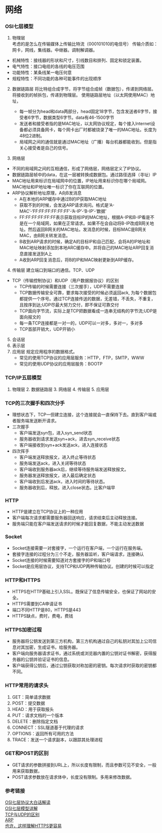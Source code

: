 # 网络

### OSI七层模型
1. 物理层    
    考虑的是怎么在传输媒体上传输比特流（000101010的电信号）  传输介质如：网卡，网线，集线器。中继器。调制解调器。 
- 机械特性：接线器的形状和尺寸，引线数目和排列、固定和锁定装置。
- 电气特性：接口电缆的各线的电压范围 
- 功能特性：某条线某一电压何意
- 规程特性：不同功能的各种可能事件的出现顺序

2. 数据链路层
    将比特组合成字节，将字节组合成帧（数据包），传递到网络层。将接收到的帧拆包，传递到物理层。
    使用链路层地址（以太网使用MAC）地址，
    - 每一帧分为head和data两部分，head固定18字节，包含发送者6字节，接受者6字节，数据类型6字节。data有46-1500字节
    - 发送者和接受者指的是MAC地址，以太网协议规定，每个接入Internet设备都必须具备网卡，每个网卡出厂时都被烧录了唯一的MAC地址。长度为48位2进制。
    - 局域网之间的通信就是通过MAC地址（广播）每台机器都能收到。但是指关心接受者是自己的信号。
    
3. 网络层
- 不同的局域网之间的互相通信，形成了网络层，网络层定义了IP协议。
- 数据链路层帧中的data，在这一层被转换成数据包。通过路径选择（寻址）IP
- MAC地址用来标识在局域网中的位置，IP地址用来标识你在哪个局域网。MAC地址和IP地址唯一标识了你在互联网的位置。
- ARP协议解析地址原理，A向B发消息
    - A在本地的ARP缓存中通过B的IP获取MAC地址
    - 获取不到的时候，会发送ARP请求询问。格式是‘A-MAC’-‘FF:FF:FF:FF:FF:FF’-‘A-IP’-‘B-IP’-‘数据’
    - FF:FF:FF:FF:FF:FF表示获取目标IP的MAC地址，根据A-IP和B-IP看是不是在一个局域网，如果在正常请求。如果不在会自动将B-IP改成B网关地址。然后返回B网关的MAC地址。发消息的时候，目标MAC是B网关MAC，由B网关转发消息。
    - B收到ARP请求的时候，确定A的目标IP和自己匹配，会将A的IP地址和MAC地址映射添加到本地ARC缓存中。并将自己的MAC地址ARP回复消息直接发送到A上
    - A收到ARP回复消息后，将B的IP和MAC映射更新到ARP缓存。
4. 传输层
    建立端口到端口的通信。TCP、UDP
- TCP（传输控制协议）和UDP（用户数据报协议）的区别
    - TCP传输的时候需要连接（三次握手），UDP不需要连接
    - TCP数据传输安全可靠，要求每次接受的时候必须返回ack, 为每个数据包都提供一个序号。通过TCP连接传送的数据，无差错，不丢失，不重复，且按序到达;UDP尽最大努力交付，即不保证可靠交付
    - TCP面向字节流，实际上是TCP把数据看成一连串无结构的字节流;UDP是面向报文的
    - 每一条TCP连接都是一对一的，UDP可以一对多，多对一，多对多
    - TCP首部开销大，UDP开销小
5. 会话层
6. 表示层  
7. 应用层
    规定应用程序的数据格式。
    - 常见的使用TCP协议的应用层服务：HTTP，FTP，SMTP，WWW
    - 常见的使用UDP协议的应用层服务：BOOTP

### TCP/IP五层模型
1. 物理层 2. 数据链路层 3. 网络层  4. 传输层  5. 应用层     

### TCP的三次握手和四次分手 
- 理想状态下，TCP一但建立连接，这个连接就会一直保持下去。直到客户端或者服务端发送断开请求。
- 三次握手
    - 客户端发送syn包，进入syn_send状态
    - 服务器收到请求发送syn+ack，进去syn_receive状态
    - 客户端接收到syn+ack发送ack，进入连接状态
- 四次挥手
    - 客户端发送释放报文，进入终止等待状态
    - 服务端发送ack，进入关闭等待状态
    - 客户端收到服务器ack后，继续等待服务端发送释放报文。
    - 服务器发送释放报文，进入最后确定状态
    - 客户端收到后发送ack，进入时间的等待状态。
    - 服务器收到后，释放。进入close状态。比客户端早

### HTTP   
- HTTP是建立在TCP协议上的一种应用
- 客户端每次请求都需要服务器回送响应，请求结束后主动释放连接。
- 服务端只能在客户端发送请求的时候才能回复数据，不能主动发送数据

### Socket
- Socket连接需要一对套接字，一个运行在客户端，一个运行在服务端。
- 套接字连接的过程分为三个不走，服务器监听，客户端请求，连接确认
- Socket连接的时候需要知道对方套接字的IP和端口号
- Socket是应用层协议，支持TCP和UDP两种传输协议。创建的时候可以指定

### HTTP和HTTPS 
- HTTPS在HTTP基础上引入SSL。既保证了信息传输安全，也保证了网站的安全。
- HTTPS需要到CA申请证书
- 端口不同HTTP是80，HTTPS是443
- HTTPS缺点，费时，费电，费钱

### HTTPS加密过程
- 服务器将公钥发送到第三方机构，第三方机构通过自己的私钥对其加上公司信息对其加密，生成证书，给服务器。
- 客户端向服务器请求证书，通过系统或浏览器内置的公钥对证书解密，获得服务器的公钥并验证证书的信息。
- 客户端获得公钥后，通过公钥获取对称加密的密钥。每次请求时获取的密钥都不同。


### HTTP常用的请求头
1. GET：简单请求数据
2. POST：提交数据
3. HEAD：用于获取报头
4. PUT：请求文档的一个版本
5. DELETE：删除指定文档
6. CONNECT：SSL隧道基于代理的请求
7. OPTIONS：返回所有可用的方法
8. TRACE：发送一个请求副本，以跟踪其处理进程

### GET和POST的区别
- GET请求的参数拼接到URL上，所以长度有限制，而且参数可见不安全，一般用来获取数据，
- POST请求参数放在请求体中，长度没有限制。多用来修改数据。

### 参考链接
[OSI七层协议大白话解读](https://blog.csdn.net/taotongning/article/details/81352985)  
[OSI七层模型详解](https://blog.csdn.net/yaopeng_2005/article/details/7064869)  
[TCP与UDP的区别](https://blog.csdn.net/yipiankongbai/article/details/24435977)  
[ARP](https://baike.baidu.com/item/ARP/609343)  
[也许，这样理解HTTPS更容易](https://showme.codes/2017-02-20/understand-https/)  
